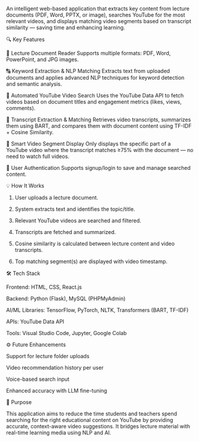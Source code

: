 An intelligent web-based application that extracts key content from lecture documents (PDF, Word, PPTX, or image), searches YouTube for the most relevant videos, and displays matching video segments based on transcript similarity — saving time and enhancing learning.

🔍 Key Features

📄 Lecture Document Reader
Supports multiple formats: PDF, Word, PowerPoint, and JPG images.

🔠 Keyword Extraction & NLP Matching
Extracts text from uploaded documents and applies advanced NLP techniques for keyword detection and semantic analysis.

🔗 Automated YouTube Video Search
Uses the YouTube Data API to fetch videos based on document titles and engagement metrics (likes, views, comments).

🧠 Transcript Extraction & Matching
Retrieves video transcripts, summarizes them using BART, and compares them with document content using TF-IDF + Cosine Similarity.

🎯 Smart Video Segment Display
Only displays the specific part of a YouTube video where the transcript matches ≥75% with the document — no need to watch full videos.

👤 User Authentication
Supports signup/login to save and manage searched content.


💡 How It Works

1. User uploads a lecture document.


2. System extracts text and identifies the topic/title.


3. Relevant YouTube videos are searched and filtered.


4. Transcripts are fetched and summarized.


5. Cosine similarity is calculated between lecture content and video transcripts.


6. Top matching segment(s) are displayed with video timestamp.



🛠️ Tech Stack

Frontend: HTML, CSS, React.js

Backend: Python (Flask), MySQL (PHPMyAdmin)

AI/ML Libraries: TensorFlow, PyTorch, NLTK, Transformers (BART, TF-IDF)

APIs: YouTube Data API

Tools: Visual Studio Code, Jupyter, Google Colab


⚙️ Future Enhancements

Support for lecture folder uploads

Video recommendation history per user

Voice-based search input

Enhanced accuracy with LLM fine-tuning


🧠 Purpose

This application aims to reduce the time students and teachers spend searching for the right educational content on YouTube by providing accurate, context-aware video suggestions. It bridges lecture material with real-time learning media using NLP and AI.
